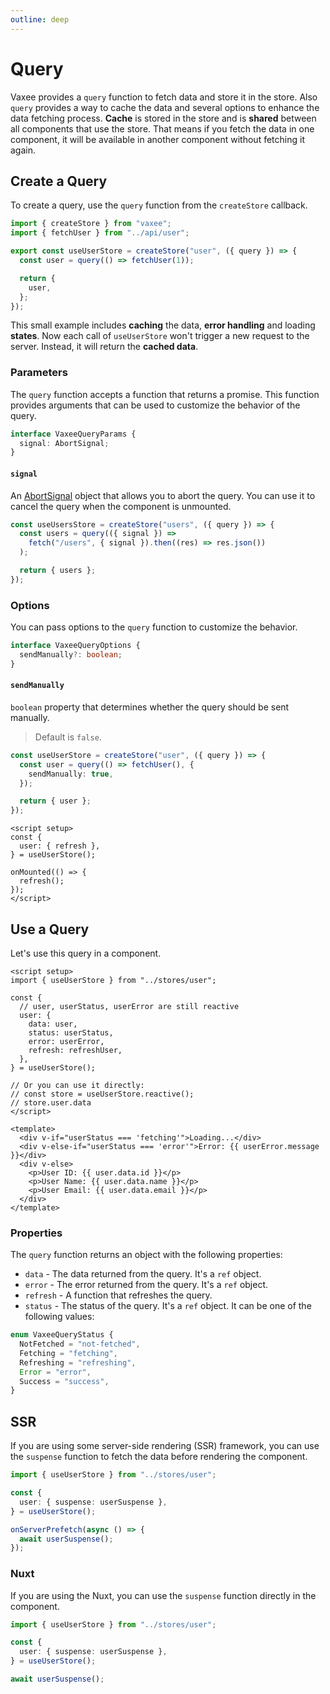 ```yaml
---
outline: deep
---
```


# Query

Vaxee provides a `query` function to fetch data and store it in the store. Also `query` provides a way to cache the data and several options to enhance the data fetching process. **Cache** is stored in the store and is **shared** between all components that use the store. That means if you fetch the data in one component, it will be available in another component without fetching it again.

## Create a Query

To create a query, use the `query` function from the `createStore` callback.

```ts
import { createStore } from "vaxee";
import { fetchUser } from "../api/user";

export const useUserStore = createStore("user", ({ query }) => {
  const user = query(() => fetchUser(1));

  return {
    user,
  };
});
```

This small example includes **caching** the data, **error handling** and loading **states**. Now each call of `useUserStore` won't trigger a new request to the server. Instead, it will return the **cached data**.

### Parameters

The `query` function accepts a function that returns a promise. This function provides arguments that can be used to customize the behavior of the query.

```ts
interface VaxeeQueryParams {
  signal: AbortSignal;
}
```

#### `signal`

An [AbortSignal](https://developer.mozilla.org/en-US/docs/Web/API/AbortSignal) object that allows you to abort the query. You can use it to cancel the query when the component is unmounted.

```ts
const useUsersStore = createStore("users", ({ query }) => {
  const users = query(({ signal }) =>
    fetch("/users", { signal }).then((res) => res.json())
  );

  return { users };
});
```

### Options

You can pass options to the `query` function to customize the behavior.

```ts
interface VaxeeQueryOptions {
  sendManually?: boolean;
}
```

#### `sendManually`

`boolean` property that determines whether the query should be sent manually.

> Default is `false`.

```ts
const useUserStore = createStore("user", ({ query }) => {
  const user = query(() => fetchUser(), {
    sendManually: true,
  });

  return { user };
});
```

```vue
<script setup>
const {
  user: { refresh },
} = useUserStore();

onMounted(() => {
  refresh();
});
</script>
```

## Use a Query

Let's use this query in a component.

```vue
<script setup>
import { useUserStore } from "../stores/user";

const {
  // user, userStatus, userError are still reactive
  user: {
    data: user,
    status: userStatus,
    error: userError,
    refresh: refreshUser,
  },
} = useUserStore();

// Or you can use it directly:
// const store = useUserStore.reactive();
// store.user.data
</script>

<template>
  <div v-if="userStatus === 'fetching'">Loading...</div>
  <div v-else-if="userStatus === 'error'">Error: {{ userError.message }}</div>
  <div v-else>
    <p>User ID: {{ user.data.id }}</p>
    <p>User Name: {{ user.data.name }}</p>
    <p>User Email: {{ user.data.email }}</p>
  </div>
</template>
```

### Properties

The `query` function returns an object with the following properties:

- `data` - The data returned from the query. It's a `ref` object.
- `error` - The error returned from the query. It's a `ref` object.
- `refresh` - A function that refreshes the query.
- `status` - The status of the query. It's a `ref` object. It can be one of the following values:

```ts
enum VaxeeQueryStatus {
  NotFetched = "not-fetched",
  Fetching = "fetching",
  Refreshing = "refreshing",
  Error = "error",
  Success = "success",
}
```

## SSR

If you are using some server-side rendering (SSR) framework, you can use the `suspense` function to fetch the data before rendering the component.

```ts
import { useUserStore } from "../stores/user";

const {
  user: { suspense: userSuspense },
} = useUserStore();

onServerPrefetch(async () => {
  await userSuspense();
});
```

### Nuxt

If you are using the Nuxt, you can use the `suspense` function directly in the component.

```ts
import { useUserStore } from "../stores/user";

const {
  user: { suspense: userSuspense },
} = useUserStore();

await userSuspense();
```
